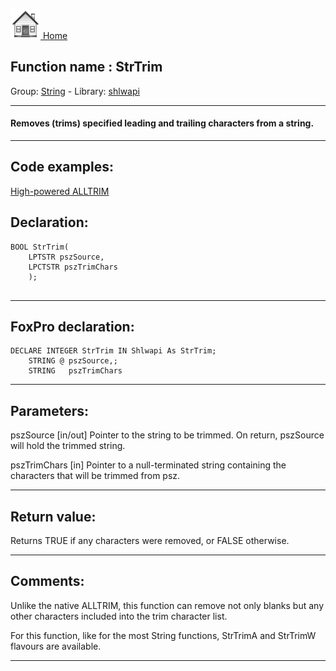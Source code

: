 [<img src="../../images/home.png"> Home ](https://github.com/VFPX/Win32API)  

## Function name : StrTrim
Group: [String](../../functions_group.md#String)  -  Library: [shlwapi](../../../libraries.md#shlwapi)  
***  


#### Removes (trims) specified leading and trailing characters from a string.
***  


## Code examples:
[High-powered ALLTRIM](../../samples/sample_104.md)  

## Declaration:
```foxpro  
BOOL StrTrim(
    LPTSTR pszSource,
    LPCTSTR pszTrimChars
    );
  
```  
***  


## FoxPro declaration:
```foxpro  
DECLARE INTEGER StrTrim IN Shlwapi As StrTrim;
   	STRING @ pszSource,;
   	STRING   pszTrimChars  
```  
***  


## Parameters:
pszSource 
[in/out] Pointer to the string to be trimmed. On return, pszSource will hold the trimmed string. 

pszTrimChars 
[in] Pointer to a null-terminated string containing the characters that will be trimmed from psz.  
***  


## Return value:
Returns TRUE if any characters were removed, or FALSE otherwise.  
***  


## Comments:
Unlike the native ALLTRIM, this function can remove not only blanks but any other characters included into the trim character list.   
  
For this function, like for the most String functions, StrTrimA and StrTrimW flavours are available.  
  
***  

